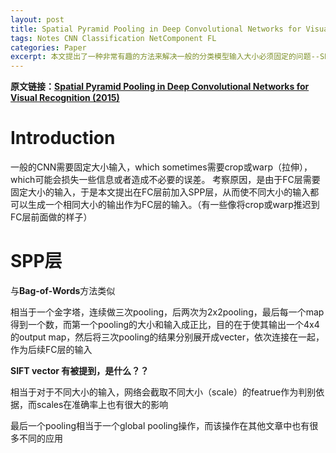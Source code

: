 ```yaml
---
layout: post
title: Spatial Pyramid Pooling in Deep Convolutional Networks for Visual Recognition
tags: Notes CNN Classification NetComponent FL
categories: Paper
excerpt: 本文提出了一种非常有趣的方法来解决一般的分类模型输入大小必须固定的问题--SPP层。这种层的构建方式中蕴含的思想是非常有趣的，根本上是一种对感受野大小做文章的方法，它通过不同大小的pooling使最终能获得很多感受野大小不同的输出。这种思想后来被广泛的用在Semantic Segmentation等多个需要不同大小的感受野的任务中。
---
```


**原文链接：[Spatial Pyramid Pooling in Deep Convolutional Networks for Visual Recognition (2015)](https://arxiv.org/pdf/1406.4729.pdf)**

# Introduction

一般的CNN需要固定大小输入，which sometimes需要crop或warp（拉伸），which可能会损失一些信息或者造成不必要的误差。
考察原因，是由于FC层需要固定大小的输入，于是本文提出在FC层前加入SPP层，从而使不同大小的输入都可以生成一个相同大小的输出作为FC层的输入。（有一些像将crop或warp推迟到FC层前面做的样子）

# SPP层

与**Bag-of-Words**方法类似

相当于一个金字塔，连续做三次pooling，后两次为2x2pooling，最后每一个map得到一个数，而第一个pooling的大小和输入成正比，目的在于使其输出一个4x4的output map，然后将三次pooling的结果分别展开成vecter，依次连接在一起，作为后续FC层的输入

**SIFT vector 有被提到，是什么？？**

相当于对于不同大小的输入，网络会截取不同大小（scale）的featrue作为判别依据，而scales在准确率上也有很大的影响

最后一个pooling相当于一个global pooling操作，而该操作在其他文章中也有很多不同的应用